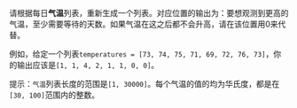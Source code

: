 请根据每日**气温**列表，重新生成一个列表。对应位置的输出为：要想观测到更高的气温，至少需要等待的天数。如果气温在这之后都不会升高，请在该位置用0来代替。

例如，给定一个列表`temperatures = [73, 74, 75, 71, 69, 72, 76, 73]`，你的输出应该是`[1, 1, 4, 2, 1, 1, 0, 0]`。

提示：`气温`列表长度的范围是`[1, 30000]`。每个气温的值的均为华氏度，都是在`[30, 100]`范围内的整数。